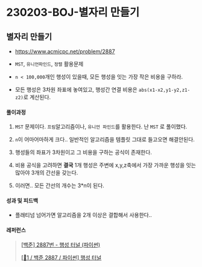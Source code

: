 # 230203-BOJ-별자리 만들기

## 별자리 만들기

- https://www.acmicpc.net/problem/2887

- `MST`, `유니언파인드`, `정렬` 활용문제

- `n < 100,000`개인 행성이 있을때, 모든 행성을 잇는 가장 작은 비용을 구하라.

- 모든 행성은 3차원 좌표에 놓여있고, 행성간 연결 비용은 `abs(x1-x2,y1-y2,z1-z2)`로 계산된다.

#### 풀이과정

1. `MST` 문제이다. `프림`알고리즘이나, `유니언 파인드`를 활용한다.  난  `MST` 로 풀이했다.

2. `n`이 어마어마하게 크다.. 일반적인 알고리즘을 템플릿 그대로 들고오면 해결안된다.

3. 행성들의 좌표가 3차원이고 그 비용을 구하는 공식이 존재한다.

4. 비용 공식을 고려하면 **결국** 1개 행성은 주변에 x,y,z축에서 가장 가까운 행성을 잇는 많아야 3개의 간선을 갖는다.

5. 이러면.. 모든 간선의 개수는 3*n이 된다.

#### 성과 및 피드백

- 플래티넘 넘어가면 알고리즘을 2개 이상은 결합해서 사용한다..

#### 레퍼런스

> [[백준] 2887번 - 행성 터널 (파이썬)](https://2hs-rti.tistory.com/entry/%EB%B0%B1%EC%A4%80-2887%EB%B2%88-%ED%96%89%EC%84%B1-%ED%84%B0%EB%84%90-%ED%8C%8C%EC%9D%B4%EC%8D%AC)
> 
> [[🥇1 / 백준 2887 / 파이썬] 행성 터널](https://my-coding-notes.tistory.com/346)
